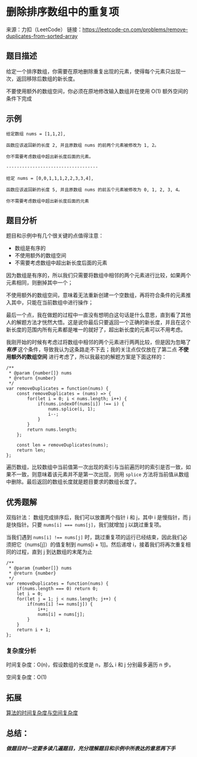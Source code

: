 <!--
 * @Description: file content
 * @Author: RongWei
 * @Date: 2019-09-02 09:25:34
 * @LastEditors: RongWei
 * @LastEditTime: 2019-09-02 23:23:45
 -->
# 删除排序数组中的重复项
来源：力扣（LeetCode）
链接：https://leetcode-cn.com/problems/remove-duplicates-from-sorted-array

## 题目描述
给定一个排序数组，你需要在原地删除重复出现的元素，使得每个元素只出现一次，返回移除后数组的新长度。

不要使用额外的数组空间，你必须在原地修改输入数组并在使用 O(1) 额外空间的条件下完成

## 示例
```
给定数组 nums = [1,1,2], 

函数应该返回新的长度 2, 并且原数组 nums 的前两个元素被修改为 1, 2。 

你不需要考虑数组中超出新长度后面的元素。

-----------------------------------

给定 nums = [0,0,1,1,1,2,2,3,3,4],

函数应该返回新的长度 5, 并且原数组 nums 的前五个元素被修改为 0, 1, 2, 3, 4。

你不需要考虑数组中超出新长度后面的元素
```

## 题目分析
题目和示例中有几个很关键的点值得注意：
* 数组是有序的
* 不使用额外的数组空间
* 不需要考虑数组中超出新长度后面的元素

因为数组是有序的，所以我们只需要将数组中相邻的两个元素进行比较，如果两个元素相同，则删掉其中一个；  

不使用额外的数组空间，意味着无法重新创建一个空数组，再将符合条件的元素推入其中，只能在当前数组中进行操作；

最后一个点，我在做题的过程中一直没有想明白这句话是什么意思，直到看了其他人的解题方法才恍然大悟。这是说你最后只要返回一个正确的新长度，并且在这个新长度的范围内所有元素都是唯一的就好了，超出新长度的元素可以不用考虑。

我刚开始的时候有考虑过将数组中相邻的两个元素进行两两比较，但是因为忽略了 ***有序*** 这个条件，导致我认为这条路走不下去；我的关注点仅仅放在了第二点 **不使用额外的数组空间** 进行考虑了，所以我最初的解题方案是下面这样的：

```
/**
 * @param {number[]} nums
 * @return {number}
 */
var removeDuplicates = function(nums) {
    const removeDuplicates = (nums) => {
        for(let i = 0; i < nums.length; i++) {
            if(nums.indexOf(nums[i]) !== i) {
                nums.splice(i, 1);
                i--;
            }
        }
        return nums.length;
    };
    
    const len = removeDuplicates(nums);
    return len;
};
```
遍历数组，比较数组中当前值第一次出现的索引与当前遍历时的索引是否一致，如果不一致，则意味着该元素并不是第一次出现，则用 `splice` 方法将当前值从数组中删除。最后返回的数组长度就是题目要求的数组长度了。

## 优秀题解
双指针法：
数组完成排序后，我们可以放置两个指针 i 和 j，其中 i 是慢指针，而 j 是快指针。只要 `nums[i] === nums[j]`，我们就增加 j 以跳过重复项。

当我们遇到 `nums[i] !== nums[j]` 时，跳过重复项的运行已经结束，因此我们必须把它（nums[j]）的值复制到 nums[i + 1]]。然后递增 i，接着我们将再次重复相同的过程，直到 j 到达数组的末尾为止

```
/**
 * @param {number[]} nums
 * @return {number}
 */
var removeDuplicates = function(nums) {
    if(nums.length === 0) return 0;
    let i = 0;
    for(let j = 1; j < nums.length; j++) {
        if(nums[i] !== nums[j]) {
            i++;
            nums[i] = nums[j];
        }
    }
    return i + 1;
};
```
### 复杂度分析

时间复杂度：O(n)，假设数组的长度是 n，那么 i 和 j 分别最多遍历 n 步。

空间复杂度：O(1)

## 拓展
[算法的时间复杂度与空间复杂度](https://www.jianshu.com/p/7c444e1a6a77)

## 总结：
***做题目时一定要多读几遍题目，充分理解题目和示例中所表达的意思再下手***